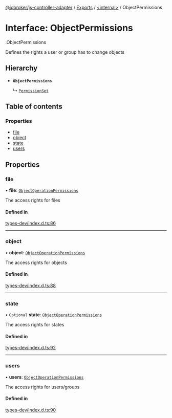 [@iobroker/js-controller-adapter](../README.md) / [Exports](../modules.md) / [<internal\>](../modules/internal_.md) / ObjectPermissions

# Interface: ObjectPermissions

[<internal>](../modules/internal_.md).ObjectPermissions

Defines the rights a user or group has to change objects

## Hierarchy

- **`ObjectPermissions`**

  ↳ [`PermissionSet`](internal_.PermissionSet.md)

## Table of contents

### Properties

- [file](internal_.ObjectPermissions.md#file)
- [object](internal_.ObjectPermissions.md#object)
- [state](internal_.ObjectPermissions.md#state)
- [users](internal_.ObjectPermissions.md#users)

## Properties

### file

• **file**: [`ObjectOperationPermissions`](internal_.ObjectOperationPermissions.md)

The access rights for files

#### Defined in

[types-dev/index.d.ts:86](https://github.com/ioBroker/ioBroker.js-controller/blob/a18b1b33/packages/types-dev/index.d.ts#L86)

___

### object

• **object**: [`ObjectOperationPermissions`](internal_.ObjectOperationPermissions.md)

The access rights for objects

#### Defined in

[types-dev/index.d.ts:88](https://github.com/ioBroker/ioBroker.js-controller/blob/a18b1b33/packages/types-dev/index.d.ts#L88)

___

### state

• `Optional` **state**: [`ObjectOperationPermissions`](internal_.ObjectOperationPermissions.md)

The access rights for states

#### Defined in

[types-dev/index.d.ts:92](https://github.com/ioBroker/ioBroker.js-controller/blob/a18b1b33/packages/types-dev/index.d.ts#L92)

___

### users

• **users**: [`ObjectOperationPermissions`](internal_.ObjectOperationPermissions.md)

The access rights for users/groups

#### Defined in

[types-dev/index.d.ts:90](https://github.com/ioBroker/ioBroker.js-controller/blob/a18b1b33/packages/types-dev/index.d.ts#L90)
